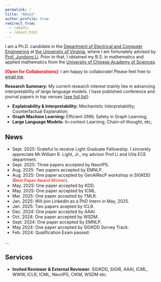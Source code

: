 ```yaml
---
permalink: /
title: "About"
author_profile: true
redirect_from:
  - /about/
  - /about.html
---
```




I am a Ph.D. candidate in the [Department of Electrical and Computer Engineering](https://engineering.virginia.edu/department/electrical-and-computer-engineering) at [the University of Virginia](https://www.virginia.edu/), where I am fortunately advised by [Prof. Jundong Li](https://jundongli.github.io). Prior to that, I obtained my B.S. in mathematics and applied mathematics from the [University of Chinese Academy of Sciences](https://www.ucas.ac.cn/).


<span style="color:red">**\[Open for Collaborations\]:**</span> I am happy to collaborate! Please feel free to [email me](mailto:nee7ne@virginia.edu).

**Research Summary:** My current research interest mainly lies in advancing interpretability of large language models. I have published conference and journal papers in top venues [[see full list]](https://scholar.google.com/citations?user=SMHk6PMAAAAJ&hl=en):

* **Explainability & Interpretability:** Mechanistic Interpretability; Counterfactual Explanation;
* **Graph Machine Learning:** Efficient GNN; Safety in Graph Learning; 
* **Large Language Models:** In-context Learning, Chain-of-thought, etc; 



<!-- I have abundant interest in **Graph Mining**, e.g., **Spectral Graph Theory**, **Graph Neural Networks** and corresponding interdisciplinary topics. -->
<!-- My previous research experiences mainly lie in graph mining and feature fusion. -->

News
------
* Sept. 2025: Grateful to receive Light Graduate Fellowship. I sincerely appreciate Mr.William R. Light, Jr., my advisor Prof.Li and UVa ECE department. 
* Sept. 2025: Three papers accepted by NeurIPS.
* Aug. 2025: Two papers accepted by EMNLP.
* Aug. 2025: One paper accepted by GenAIRecP workshop in SIGKDD (<font color="red">Best Paper Award Winner</font>).
* May. 2025: One paper accepted by KDD.
* May. 2025: One paper accepted by ICML.
* Mar. 2025: One paper accepted by TMLR.
* Jan. 2025: Will join LinkedIn as a PhD Intern in May, 2025.
* Jan. 2025: Two papers acepted by ICLR.
* Dec. 2024: One paper accepted by AAAI.
* Oct. 2024: One paper accepted by WSDM.
* Sept. 2024: One paper accepted by EMNLP.
* May 2024: One paper accepted by SIGKDD Survey Track.
* Feb. 2024: Qualification Exam passed.
<!-- * Nov. 2023: Passed dissertation proposal defense. -->
<!-- * Aug. 2023: One paper accepted by CIKM. -->
<!-- * May 2023: One paper accepted by SIGKDD. -->
<!-- * Apr. 2023: One tutorial accepted by SIGKDD. -->
<!-- * May 2023: One paper accepted by i3CE. -->
<!-- * Apr. 2023: One paper accepted by SIGIR. -->
<!-- * Apr. 2023: One paper accepted by TKDE. -->
<!-- * Mar. 2023: One paper accepted by ICHI. -->
<!-- * Dec. 2022: One paper accepted by SDM. -->
<!-- * Nov. 2022: One paper accepted by AAAI. -->

...



<!-- Industry Experiences
------
* June 2023 – Sept. 2023, Research Intern, Snap. Mentor: Dr. [Tong Zhao](https://tzhao.io), [Yozen Liu](https://scholar.google.com/citations?user=i3U2JjEAAAAJ&hl=en), and Dr. [Neil Shah](https://nshah.net).
* June 2022 – Sept. 2022, Research Intern, Microsoft Research. Mentor: Dr. [Tobias Schnabel](https://www.microsoft.com/en-us/research/people/toschnab/). -->




Services
------

<!-- Industr* **Invited Program Committee Member**: NeurIPS, ICLR, ICML, ACL, AAAI, KDD, CIKM, SDM, etc.-->
* **Invited Reviewer & External Reviewer**: SIGKDD, SIGIR, AAAI, ICML, WWW, ICLR, ICML, NeurIPS, CIKM, WSDM etc.
<!--* **Volunteer**: SIGKDD 2021, IJCAI 2021, SIGKDD 2020, etc.-->



<!--Invited Talks (Selected)
------
* Feb. 2024, "Artificial Intelligence: What Do We Have and Where We Are Heading?" at the University of Virginia. Host: [Prof. Xu Yi](https://engineering.virginia.edu/faculty/xu-yi).
* Feb. 2023, "Unlocking Ethical Graph Neural Networks" at the University of Texas Rio Grande Valley.  Host: [Prof. Yifeng Gao](https://www.utrgv.edu/csci/faculty/yifeng-gao/index.htm).
* Sept. 2022, "Fairness in Graph Mining: Metrics and Algorithms" at Mila - Quebec AI Institute [\[Slides\]](http://yushundong.github.io/files/Fairness_Invited_Talk.pdf).
<!-- * Sept. 2022, "Learning Causal Effects on Hypergraphs" at Microsoft Research.  -->
